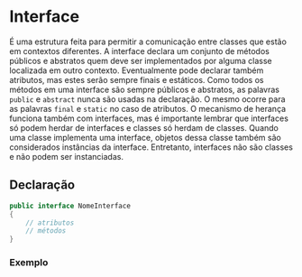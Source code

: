 # Interface
É uma estrutura feita para permitir a comunicação entre classes que estão em contextos diferentes. A interface declara um conjunto de métodos públicos e abstratos quem deve ser implementados por alguma classe localizada em outro contexto. Eventualmente pode declarar também atributos, mas estes serão sempre finais e estáticos.
Como todos os métodos em uma interface são sempre públicos e abstratos, as palavras `public` e `abstract` nunca são usadas na declaração. O mesmo ocorre para as palavras `final` e `static` no caso de atributos.
O mecanismo de herança funciona também com interfaces, mas é importante lembrar que interfaces só podem herdar de interfaces e classes só herdam de classes.
Quando uma classe implementa uma interface, objetos dessa classe também são considerados instâncias da interface. Entretanto, interfaces não são classes e não podem ser instanciadas.

## Declaração

```java
public interface NomeInterface
{
	// atributos
	// métodos
}
```

### Exemplo
<!--stackedit_data:
eyJoaXN0b3J5IjpbLTIxMTM4MDM5NDZdfQ==
-->